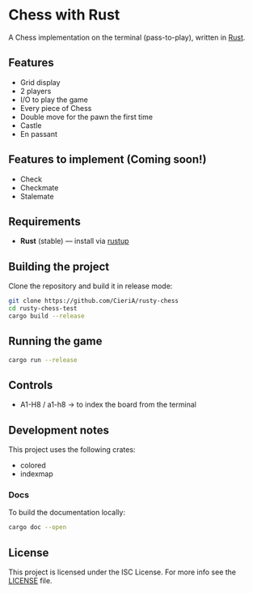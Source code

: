 # Chess with Rust
A Chess implementation on the terminal (pass-to-play), written in [Rust](https://www.rust-lang.org).

## Features
- Grid display
- 2 players
- I/O to play the game
- Every piece of Chess
- Double move for the pawn the first time
- Castle
- En passant

## Features to implement (Coming soon!)
- Check
- Checkmate
- Stalemate

## Requirements
- **Rust** (stable) — install via [rustup](https://rustup.rs)

## Building the project
Clone the repository and build it in release mode:
```bash
git clone https://github.com/CieriA/rusty-chess
cd rusty-chess-test
cargo build --release
```

## Running the game
```bash
cargo run --release
```

## Controls
- A1-H8 / a1-h8 -> to index the board from the terminal

## Development notes
This project uses the following crates:
- colored
- indexmap

### Docs
To build the documentation locally:
```bash
cargo doc --open
```

## License
This project is licensed under the ISC License. For more info see the [LICENSE](LICENSE) file.
